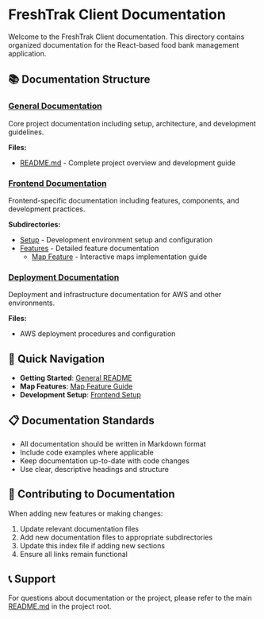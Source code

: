 # FreshTrak Client Documentation

Welcome to the FreshTrak Client documentation. This directory contains organized documentation for the React-based food bank management application.

## 📚 Documentation Structure

### [General Documentation](general/)

Core project documentation including setup, architecture, and development guidelines.

**Files:**

-   [README.md](general/README.md) - Complete project overview and development guide

### [Frontend Documentation](frontend/)

Frontend-specific documentation including features, components, and development practices.

**Subdirectories:**

-   [Setup](frontend/setup/) - Development environment setup and configuration
-   [Features](frontend/features/) - Detailed feature documentation
    -   [Map Feature](frontend/features/MAP_FEATURE_README.md) - Interactive maps implementation guide

### [Deployment Documentation](deployment/)

Deployment and infrastructure documentation for AWS and other environments.

**Files:**

-   AWS deployment procedures and configuration

## 🚀 Quick Navigation

-   **Getting Started**: [General README](general/README.md)
-   **Map Features**: [Map Feature Guide](frontend/features/MAP_FEATURE_README.md)
-   **Development Setup**: [Frontend Setup](frontend/setup/)

## 📋 Documentation Standards

-   All documentation should be written in Markdown format
-   Include code examples where applicable
-   Keep documentation up-to-date with code changes
-   Use clear, descriptive headings and structure

## 🔄 Contributing to Documentation

When adding new features or making changes:

1. Update relevant documentation files
2. Add new documentation files to appropriate subdirectories
3. Update this index file if adding new sections
4. Ensure all links remain functional

## 📞 Support

For questions about documentation or the project, please refer to the main [README.md](../README.md) in the project root.
